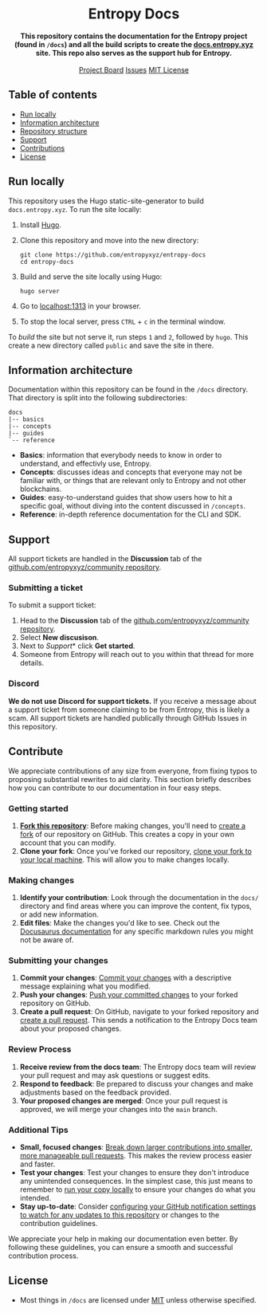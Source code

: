 <h1 align="center">Entropy Docs</h1>
<p align="center">
    <strong>This repository contains the documentation for the Entropy project (found in <code>/docs</code>) and all the build scripts to create the <a href="https://docs.entropy.xyz">docs.entropy.xyz</a> site. This repo also serves as the support hub for Entropy.</strong>
    <br><br>
    <a href="https://github.com/orgs/entropyxyz/projects/32">Project Board</a>
    <a href="https://github.com/entropyxyz/entropy-docs/issues">Issues</a>
    <a href="https://github.com/entropyxyz/entropy-docs/blob/main/LICENSE">MIT License</a>
</p>

## Table of contents

- [Run locally](#run-locally)
- [Information architecture](#information-architecture)
- [Repository structure](#repository-structure)
- [Support](#support)
- [Contributions](#contributions)
- [License](#license)

## Run locally

This repository uses the Hugo static-site-generator to build `docs.entropy.xyz`. To run the site locally:

1. Install [Hugo](https://gohugo.io/installation/).
1. Clone this repository and move into the new directory:

   ```shell
   git clone https://github.com/entropyxyz/entropy-docs
   cd entropy-docs
   ```

1. Build and serve the site locally using Hugo:

    ```shell
    hugo server
    ```

1. Go to [localhost:1313](http://localhost:1313) in your browser.
1. To stop the local server, press `CTRL` + `c` in the terminal window.

To _build_ the site but not serve it, run steps `1` and `2`, followed by `hugo`. This create a new directory called `public` and save the site in there.

## Information architecture

Documentation within this repository can be found in the `/docs` directory. That directory is split into the following subdirectories:

```plaintext
docs
|-- basics
|-- concepts
|-- guides
`-- reference
```

* **Basics**: information that everybody needs to know in order to understand, and effectivly use, Entropy.
* **Concepts**: discusses ideas and concepts that everyone may not be familiar with, or things that are relevant only to Entropy and not other blockchains.
* **Guides**: easy-to-understand guides that show users how to hit a specific goal, without diving into the content discussed in `/concepts`.
* **Reference**: in-depth reference documentation for the CLI and SDK.

## Support

All support tickets are handled in the **Discussion** tab of the [github.com/entropyxyz/community repository](https://github.com/entropyxyz/community).

### Submitting a ticket

To submit a support ticket:

1. Head to the **Discussion** tab of the [github.com/entropyxyz/community repository](https://github.com/entropyxyz/community).
1. Select **New discusison**.
1. Next to *Support** click **Get started**.
1. Someone from Entropy will reach out to you within that thread for more details.

### Discord

**We do not use Discord for support tickets.** If you receive a message about a support ticket from someone claiming to be from Entropy, this is likely a scam. All support tickets are handled publically through GitHub Issues in this repository.

## Contribute

We appreciate contributions of any size from everyone, from fixing typos to proposing substantial rewrites to aid clarity. This section briefly describes how you can contribute to our documentation in four easy steps.

### Getting started

1. [**Fork this repository**](https://github.com/entropyxyz/entropy-docs/fork): Before making changes, you'll need to [create a fork](https://docs.github.com/en/pull-requests/collaborating-with-pull-requests/working-with-forks/fork-a-repo) of our repository on GitHub. This creates a copy in your own account that you can modify.
1. **Clone your fork**: Once you've forked our repository, [clone your fork to your local machine](https://docs.github.com/en/repositories/creating-and-managing-repositories/cloning-a-repository). This will allow you to make changes locally.

### Making changes

1. **Identify your contribution**: Look through the documentation in the `docs/` directory and find areas where you can improve the content, fix typos, or add new information.
1. **Edit files**: Make the changes you'd like to see. Check out the [Docusaurus documentation](https://docusaurus.io/docs/markdown-features) for any specific markdown rules you might not be aware of.

### Submitting your changes

1. **Commit your changes**: [Commit your changes](https://docs.github.com/en/pull-requests/committing-changes-to-your-project/creating-and-editing-commits/about-commits) with a descriptive message explaining what you modified.
1. **Push your changes**: [Push your committed changes](https://docs.github.com/en/get-started/using-git/pushing-commits-to-a-remote-repository) to your forked repository on GitHub.
1. **Create a pull request**: On GitHub, navigate to your forked repository and [create a pull request](https://docs.github.com/en/pull-requests/collaborating-with-pull-requests/proposing-changes-to-your-work-with-pull-requests/creating-a-pull-request). This sends a notification to the Entropy Docs team about your proposed changes.

### Review Process

1. **Receive review from the docs team**: The Entropy docs team will review your pull request and may ask questions or suggest edits.
2. **Respond to feedback**: Be prepared to discuss your changes and make adjustments based on the feedback provided.
3. **Your proposed changes are merged**: Once your pull request is approved, we will merge your changes into the `main` branch.

### Additional Tips

* **Small, focused changes**: [Break down larger contributions into smaller, more manageable pull requests](https://docs.github.com/en/pull-requests/collaborating-with-pull-requests/getting-started/best-practices-for-pull-requests#write-small-prs). This makes the review process easier and faster.
* **Test your changes**: Test your changes to ensure they don't introduce any unintended consequences. In the simplest case, this just means to remember to [run your copy locally](#run-locally) to ensure your changes do what you intended.
* **Stay up-to-date**: Consider [configuring your GitHub notification settings to watch for any updates to this repository](https://docs.github.com/en/account-and-profile/managing-subscriptions-and-notifications-on-github/setting-up-notifications/configuring-notifications#configuring-your-watch-settings-for-an-individual-repository) or changes to the contribution guidelines.

We appreciate your help in making our documentation even better. By following these guidelines, you can ensure a smooth and successful contribution process.

## License

- Most things in `/docs` are licensed under [MIT](./LICENSE) unless otherwise specified.
